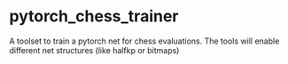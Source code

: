 # pytorch_chess_trainer
A toolset to train a pytorch net for chess evaluations. The tools will enable different net structures (like halfkp or bitmaps)
